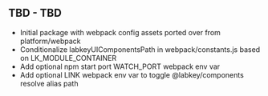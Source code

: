## TBD - TBD
- Initial package with webpack config assets ported over from platform/webpack
- Conditionalize labkeyUIComponentsPath in webpack/constants.js based on LK_MODULE_CONTAINER
- Add optional npm start port WATCH_PORT webpack env var
- Add optional LINK webpack env var to toggle @labkey/components resolve alias path
